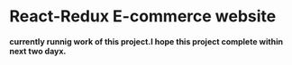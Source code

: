# React-Redux E-commerce website

#### currently runnig work of this project.I hope this project complete within next two dayx.
